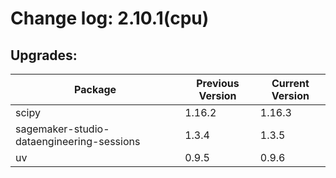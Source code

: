 # Change log: 2.10.1(cpu)

## Upgrades: 

Package | Previous Version | Current Version
---|---|---
scipy|1.16.2|1.16.3
sagemaker-studio-dataengineering-sessions|1.3.4|1.3.5
uv|0.9.5|0.9.6
